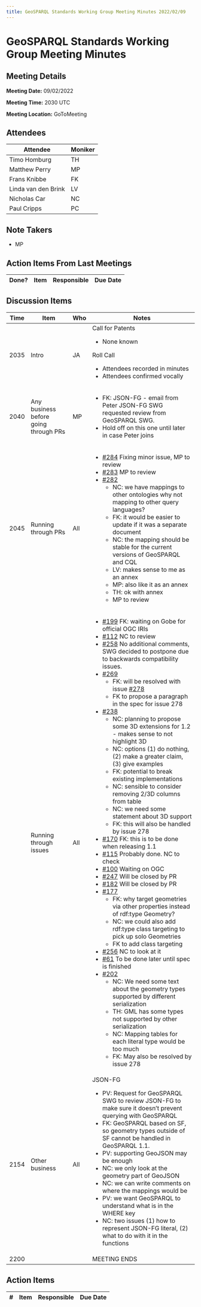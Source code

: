 ```yaml
---
title: GeoSPARQL Standards Working Group Meeting Minutes 2022/02/09
---
```

# GeoSPARQL Standards Working Group Meeting Minutes
## Meeting Details
**Meeting Date:** 09/02/2022

**Meeting Time:** 2030 UTC

**Meeting Location:** GoToMeeting  

## Attendees
Attendee | Moniker |
---- | ---- |
Timo Homburg | TH |
Matthew Perry | MP |
Frans Knibbe | FK |
Linda van den Brink | LV |
Nicholas Car | NC |
Paul Cripps | PC |


## Note Takers
- MP

## Action Items From Last Meetings
Done? | Item | Responsible | Due Date |
---- | ---- | ---- | --- |


## Discussion Items
Time | Item | Who | Notes |
---- | ---- | ---- | ---- |
2035 | Intro | JA | Call for Patents<ul><li>None known</li></ul>Roll Call<ul><li>Attendees recorded in minutes</li><li>Attendees confirmed vocally</li></ul> |
2040 | Any business before going through PRs | MP | <ul><li>FK: JSON-FG - email from Peter JSON-FG SWG requested review from GeoSPARQL SWG.</li><li>Hold off on this one until later in case Peter joins</li></ul> |
2045 | Running through PRs | All | <ul><li>[#284](https://github.com/opengeospatial/ogc-geosparql/pull/284) Fixing minor issue, MP to review</li><li>[#283](https://github.com/opengeospatial/ogc-geosparql/pull/283) MP to review</li><li>[#282](https://github.com/opengeospatial/ogc-geosparql/pull/282) <ul><li>NC: we have mappings to other ontologies why not mapping to other query languages?</li><li>FK: it would be easier to update if it was a separate document</li><li>NC: the mapping should be stable for the current versions of GeoSPARQL and CQL</li><li>LV: makes sense to me as an annex</li><li>MP: also like it as an annex</li><li>TH: ok with annex</li><li>MP to review</li></ul></li></ul>  |
<br/> | Running through issues | All | <ul><li>[#199](https://github.com/opengeospatial/ogc-geosparql/issues/199) FK: waiting on Gobe for official OGC IRIs</li><li>[#112](https://github.com/opengeospatial/ogc-geosparql/issues/112) NC to review</li><li>[#258](https://github.com/opengeospatial/ogc-geosparql/issues/258) No additional comments, SWG decided to postpone due to backwards compatibility issues.</li><li>[#269](https://github.com/opengeospatial/ogc-geosparql/issues/269) <ul><li>FK: will be resolved with issue [#278](https://github.com/opengeospatial/ogc-geosparql/issues/278)</li><li>FK to propose a paragraph in the spec for issue 278</li></ul></li><li>[#238](https://github.com/opengeospatial/ogc-geosparql/issues/238) <ul><li>NC: planning to propose some 3D extensions for 1.2 - makes sense to not highlight 3D</li><li>NC: options (1) do nothing, (2) make a greater claim, (3) give examples</li><li>FK: potential to break existing implementations</li><li>NC: sensible to consider removing 2/3D columns from table</li><li>NC: we need some statement about 3D support</li><li>FK: this will also be handled by issue 278</li></ul></li><li>[#170](https://github.com/opengeospatial/ogc-geosparql/issues/170) FK: this is to be done when releasing 1.1</li><li>[#115](https://github.com/opengeospatial/ogc-geosparql/issues/115) Probably done. NC to check</li><li>[#100](https://github.com/opengeospatial/ogc-geosparql/issues/100) Waiting on OGC</li><li>[#247](https://github.com/opengeospatial/ogc-geosparql/issues/247) Will be closed by PR</li><li>[#182](https://github.com/opengeospatial/ogc-geosparql/issues/182) Will be closed by PR</li><li>[#177](https://github.com/opengeospatial/ogc-geosparql/issues/177) <ul><li>FK: why target geometries via other properties instead of rdf:type Geometry?</li><li>NC: we could also add rdf:type class targeting to pick up solo Geometries</li><li>FK to add class targeting</li></ul></li><li>[#256](https://github.com/opengeospatial/ogc-geosparql/issues/256) NC to look at it</li><li>[#61](https://github.com/opengeospatial/ogc-geosparql/issues/61) To be done later until spec is finished</li><li>[#202](https://github.com/opengeospatial/ogc-geosparql/issues/202) <ul><li>NC: We need some text about the geometry types supported by different serialization</li><li>TH: GML has some types not supported by other serialization</li><li>NC: Mapping tables for each literal type would be too much</li><li>FK: May also be resolved by issue 278</li></ul></li></ul> |
2154 | Other business | All | JSON-FG<ul><li>PV: Request for GeoSPARQL SWG to review JSON-FG to make sure it doesn’t prevent querying with GeoSPARQL</li><li>FK: GeoSPARQL based on SF, so geometry types outside of SF cannot be handled in GeoSPARQL 1.1.</li><li>PV: supporting GeoJSON may be enough</li><li>NC: we only look at the geometry part of GeoJSON</li><li>NC: we can write comments on where the mappings would be</li><li>PV: we want GeoSPARQL to understand what is in the WHERE key</li><li>NC: two issues (1) how to represent JSON-FG literal, (2) what to do with it in the functions</li></ul> |
2200 | | | MEETING ENDS |

## Action Items
\# | Item | Responsible | Due Date |
---- | ---- | ---- | ---- |
